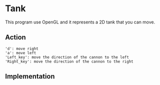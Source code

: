 # Tank
This program use OpenGL and it represents a 2D tank that you can move.

## Action
```
'd': move right
'a': move left
'Left_key': move the direction of the cannon to the left
'Right_key': move the direction of the cannon to the right
```
## Implementation
